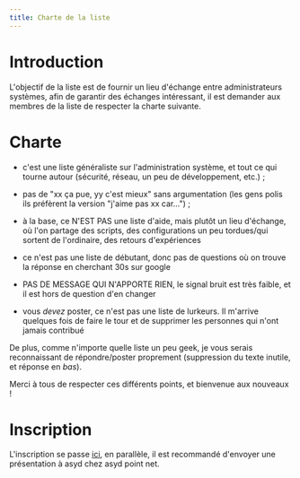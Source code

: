 ```yaml
---
title: Charte de la liste
---
```


Introduction
============

L'objectif de la liste est de fournir un lieu d'échange entre administrateurs systèmes, afin de garantir des échanges intéressant, il est demander aux membres de la liste de respecter la charte suivante.

Charte
======

- c'est une liste généraliste sur l'administration système, et tout ce qui tourne autour (sécurité, réseau, un peu de développement, etc.) ;

- pas de "xx ça pue, yy c'est mieux" sans argumentation (les gens polis ils préfèrent la version "j'aime pas xx car...") ;

- à la base, ce N'EST PAS une liste d'aide, mais plutôt un lieu d'échange, où l'on partage des scripts, des configurations un peu tordues/qui sortent de l'ordinaire, des retours d'expériences

- ce n'est pas une liste de débutant, donc pas de questions où on trouve la réponse en cherchant 30s sur google

- PAS DE MESSAGE QUI N'APPORTE RIEN, le signal bruit est très faible, et il est hors de question d'en changer

- vous *devez* poster, ce n'est pas une liste de lurkeurs. Il m'arrive quelques fois de faire le tour et de supprimer les personnes qui n'ont jamais contribué

De plus, comme n'importe quelle liste un peu geek, je vous serais reconnaissant de répondre/poster proprement (suppression du texte inutile, et réponse en *bas*).

Merci à tous de respecter ces différents points, et bienvenue aux nouveaux !

Inscription
===========

L'inscription se passe [ici](http://lists.asyd.net/mailman/listinfo/sysadmin), en parallèle, il est recommandé d'envoyer une présentation à asyd chez asyd point net.
